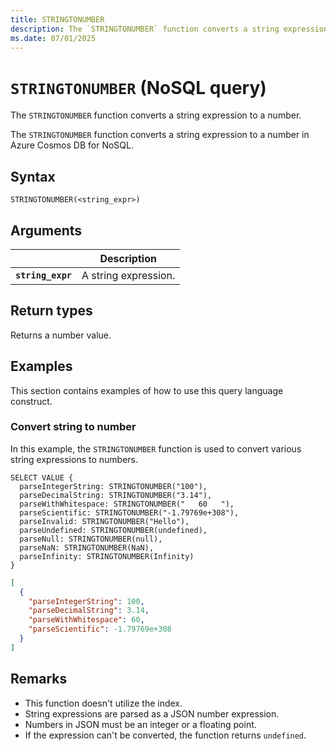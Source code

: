 ```yaml
---
title: STRINGTONUMBER
description: The `STRINGTONUMBER` function converts a string expression to a number.
ms.date: 07/01/2025
---
```


# `STRINGTONUMBER` (NoSQL query)

The `STRINGTONUMBER` function converts a string expression to a number.

The `STRINGTONUMBER` function converts a string expression to a number in Azure Cosmos DB for NoSQL.

## Syntax

```nosql
STRINGTONUMBER(<string_expr>)
```

## Arguments

| | Description |
| --- | --- |
| **`string_expr`** | A string expression. |

## Return types

Returns a number value.

## Examples

This section contains examples of how to use this query language construct.

### Convert string to number

In this example, the `STRINGTONUMBER` function is used to convert various string expressions to numbers.

```nosql
SELECT VALUE {
  parseIntegerString: STRINGTONUMBER("100"),
  parseDecimalString: STRINGTONUMBER("3.14"),
  parseWithWhitespace: STRINGTONUMBER("   60   "),
  parseScientific: STRINGTONUMBER("-1.79769e+308"),
  parseInvalid: STRINGTONUMBER("Hello"),
  parseUndefined: STRINGTONUMBER(undefined),
  parseNull: STRINGTONUMBER(null),
  parseNaN: STRINGTONUMBER(NaN),
  parseInfinity: STRINGTONUMBER(Infinity)
}
```

```json
[
  {
    "parseIntegerString": 100,
    "parseDecimalString": 3.14,
    "parseWithWhitespace": 60,
    "parseScientific": -1.79769e+308
  }
]
```

## Remarks

- This function doesn't utilize the index.
- String expressions are parsed as a JSON number expression.
- Numbers in JSON must be an integer or a floating point.
- If the expression can't be converted, the function returns `undefined`.
